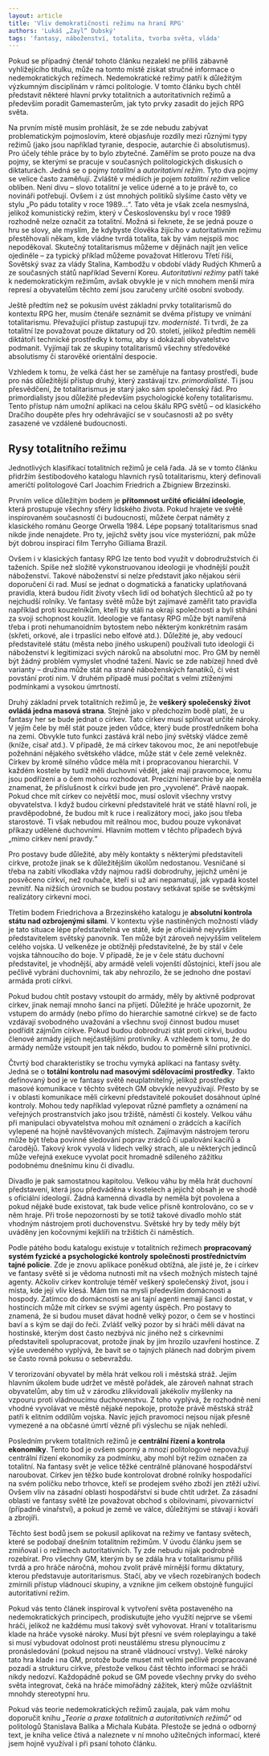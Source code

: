```yaml
---
layout: article
title: 'Vliv demokratičnosti režimu na hraní RPG'
authors: 'Lukáš „Zayl“ Dubský'
tags: 'fantasy, náboženství, totalita, tvorba světa, vláda'
---
```


Pokud se případný čtenář tohoto článku nezalekl ne příliš zábavně vyhlížejícího titulku, může na tomto místě získat stručné informace o nedemokratických režimech. Nedemokratické režimy patří k důležitým výzkumným disciplínám v rámci politologie. V tomto článku bych chtěl představit některé hlavní prvky totalitních a autoritativních režimů a především poradit Gamemasterům, jak tyto prvky zasadit do jejich RPG světa.

Na prvním místě musím prohlásit, že se zde nebudu zabývat problematickým pojmoslovím, které objasňuje rozdíly mezi různými typy režimů (jako jsou například tyranie, despocie, autarchie či absolutismus). Pro účely téhle práce by to bylo zbytečné. Zaměřím se proto pouze na dva pojmy, se kterými se pracuje v současných politologických diskusích o diktaturách. Jedná se o pojmy _totalitní_ a _autoritativní režim_. Tyto dva pojmy se velice často zaměňují. Zvláště v médiích je pojem _totalitní režim_ velice oblíben. Není divu – slovo totalitní je velice úderné a to je právě to, co novináři potřebují. Ovšem i z úst mnohých politiků slyšíme často věty ve stylu „Po pádu totality v roce 1989…“. Tato věta je však zcela nesmyslná, jelikož komunistický režim, který v Československu byl v roce 1989 rozhodně nelze označit za totalitní. Možná si řeknete, že se jedná pouze o hru se slovy, ale myslím, že kdybyste člověka žijícího v autoritativním režimu přestěhovali někam, kde vládne tvrdá totalita, tak by vám nejspíš moc nepoděkoval. Skutečný totalitarismus můžeme v dějinách najít jen velice ojediněle – za typický příklad můžeme považovat Hitlerovu Třetí říši, Sovětský svaz za vlády Stalina, Kambodžu v období vlády Rudých Khmerů a ze současných států například Severní Koreu. _Autoritativní režimy_ patří také k nedemokratickým režimům, avšak obvykle je v nich mnohem menší míra represí a obyvatelům těchto zemí jsou zaručeny určité osobní svobody.

Ještě předtím než se pokusím uvést základní prvky totalitarismů do kontextu RPG her, musím čtenáře seznámit se dvěma přístupy ve vnímání totalitarismu. Převažující přístup zastupují tzv. _modernisté_. Ti tvrdí, že za totalitní lze považovat pouze diktatury od 20\. století, jelikož předtím neměli diktátoři technické prostředky k tomu, aby si dokázali obyvatelstvo podmanit. Vyjímají tak ze skupiny totalitarismů všechny středověké absolutismy či starověké orientální despocie.

Vzhledem k tomu, že velká část her se zaměřuje na fantasy prostředí, bude pro nás důležitější přístup druhý, který zastávají tzv. _primordialisté_. Ti jsou přesvědčení, že totalitarismus je starý jako sám společenský řád. Pro primordialisty jsou důležité především psychologické kořeny totalitarismu. Tento přístup nám umožní aplikaci na celou škálu RPG světů – od klasického Dračího doupěte přes hry odehrávající se v současnosti až po světy zasazené ve vzdálené budoucnosti.

## Rysy totalitního režimu  

Jednotlivých klasifikací totalitních režimů je celá řada. Já se v tomto článku přidržím šestibodového katalogu hlavních rysů totalitarismu, který definovali američtí politologové Carl Joachim Friedrich a Zbigniew Brzezinski.

Prvním velice důležitým bodem je **přítomnost určité oficiální ideologie**, která prostupuje všechny sféry lidského života. Pokud hrajete ve světě inspirovaném současností či budoucností, můžete čerpat náměty z klasického románu George Orwella 1984\. Lépe popsaný totalitarismus snad nikde jinde nenajdete. Pro ty, jejichž světy jsou více mysteriózní, pak může být dobrou inspirací film Terryho Gilliama Brazil.

Ovšem i v klasických fantasy RPG lze tento bod využít v dobrodružstvích či taženích. Spíše než složitě vykonstruovanou ideologii je vhodnější použít náboženství. Takové náboženství si nelze představit jako nějakou sérii doporučení či rad. Musí se jednat o dogmatická a fanaticky uplatňovaná pravidla, která budou řídit životy všech lidí od bohatých šlechticů až po ty nejchudší rolníky. Ve fantasy světě může být zajímavé zaměřit tato pravidla například proti kouzelníkům, kteří by stáli na okraji společnosti a byli stíháni za svoji schopnost kouzlit. Ideologie ve fantasy RPG může být namířená třeba i proti nehumanoidním bytostem nebo některým konkrétním rasám (skřeti, orkové, ale i trpaslíci nebo elfové atd.). Důležité je, aby vedoucí představitelé státu (města nebo jiného uskupení) používali tuto ideologii či náboženství k legitimizaci svých nároků na absolutní moc. Pro GM by neměl být žádný problém vymyslet vhodné tažení. Navíc se zde nabízejí hned dvě varianty – družina může stát na straně náboženských fanatiků, či vést povstání proti nim. V druhém případě musí počítat s velmi ztíženými podmínkami a vysokou úmrtností.  

Druhý základní prvek totalitních režimů je, že **veškerý společenský život ovládá jedna masová strana**. Stejně jako v předchozím bodě platí, že u fantasy her se bude jednat o církev. Tato církev musí splňovat určité nároky. V jejím čele by měl stát pouze jeden vůdce, který bude prostředníkem boha na zemi. Obvykle tuto funkci zastává král nebo jiný světský vládce země (kníže, císař atd.). V případě, že má církev takovou moc, že ani nepotřebuje požehnání nějakého světského vládce, může stát v čele země velekněz. Církev by kromě silného vůdce měla mít i propracovanou hierarchii. V každém kostele by tudíž měli duchovní vědět, jaké mají pravomoce, komu jsou podřízeni a o čem mohou rozhodovat. Precizní hierarchie by ale neměla znamenat, že příslušnost k církvi bude jen pro „vyvolené“. Právě naopak. Pokud chce mít církev co největší moc, musí oslovit všechny vrstvy obyvatelstva. I když budou církevní představitelé hrát ve státě hlavní roli, je pravděpodobné, že budou mít k ruce i realizátory moci, jako jsou třeba starostové. Ti však nebudou mít reálnou moc, budou pouze vykonávat příkazy udělené duchovními. Hlavním mottem v těchto případech bývá „mimo církev není pravdy.“

Pro postavy bude důležité, aby měly kontakty s některými představiteli církve, protože jinak se k důležitějším úkolům nedostanou. Vesničané si třeba na zabití vlkodlaka vždy najmou radši dobrodruhy, jejichž umění je posvěceno církví, než rouhače, kteří si už ani nepamatují, jak vypadá kostel zevnitř. Na nižších úrovních se budou postavy setkávat spíše se světskými realizátory církevní moci.

Třetím bodem Friedrichova a Brzezinského katalogu je **absolutní kontrola státu nad ozbrojenými silami**. V kontextu výše nastíněných možností vlády je tato situace lépe představitelná ve státě, kde je oficiálně nejvyšším představitelem světský panovník. Ten může být zároveň nejvyšším velitelem celého vojska. U velkeněze je obtížněji představitelné, že by stál v čele vojska táhnoucího do boje. V případě, že je v čele státu duchovní představitel, je vhodnější, aby armádě veleli vojenští důstojníci, kteří jsou ale pečlivě vybráni duchovními, tak aby nehrozilo, že se jednoho dne postaví armáda proti církvi.

Pokud budou chtít postavy vstoupit do armády, měly by aktivně podprovat církev, jinak nemají mnoho šancí na přijetí. Důležité je hráče upozornit, že vstupem do armády (nebo přímo do hierarchie samotné církve) se de facto vzdávají svobodného uvažování a všechnu svoji činnost budou muset podřídit zájmům církve. Pokud budou dobrodruzi stát proti církvi, budou členové armády jejich nejčastějšími protivníky. A vzhledem k tomu, že do armády nemůže vstoupit jen tak někdo, budou to poměrně silní protivníci.

Čtvrtý bod charakteristiky se trochu vymyká aplikaci na fantasy světy. Jedná se o **totální kontrolu nad masovými sdělovacími prostředky**. Takto definovaný bod je ve fantasy světě neuplatnitelný, jelikož prostředky masové komunikace v těchto světech GM obvykle nevyužívají. Přesto by se i v oblasti komunikace měli církevní představitelé pokoušet dosáhnout úplné kontroly. Mohou tedy například vylepovat různé pamflety a oznámení na veřejných prostranstvích jako jsou tržiště, náměstí či kostely. Velkou váhu při manipulaci obyvatelstva mohou mít oznámení o zrádcích a kacířích vylepené na hojně navštěvovaných místech. Zajímavým nástrojem teroru může být třeba povinné sledování poprav zrádců či upalování kacířů a čarodějů. Takový krok vyvolá v lidech velký strach, ale u některých jedinců může veřejná exekuce vyvolat pocit hromadně sdíleného zážitku podobnému dnešnímu kinu či divadlu.

Divadlo je pak samostatnou kapitolou. Velkou váhu by měla hrát duchovní představení, která jsou předváděna v kostelech a jejichž obsah je ve shodě s oficiální ideologií. Žádná kamenná divadla by neměla být povolena a pokud nějaké bude existovat, tak bude velice přísně kontrolováno, co se v něm hraje. Při troše nepozornosti by se totiž takové divadlo mohlo stát vhodným nástrojem proti duchovenstvu. Světské hry by tedy měly být uváděny jen kočovnými kejklíři na tržištích či náměstích.

Podle pátého bodu katalogu existuje v totalitních režimech **propracovaný systém fyzické a psychologické kontroly společnosti prostřednictvím tajné policie**. Zde je znovu aplikace poněkud obtížná, ale jisté je, že i církev ve fantasy světě si je vědoma nutnosti mít na všech možných místech tajné agenty. Ačkoliv církev kontroluje téměř veškerý společenský život, jsou i místa, kde její vliv klesá. Mám tím na mysli především domácnosti a hospody. Zatímco do domácností se ani tajní agenti nemají šanci dostat, v hostincích může mít církev se svými agenty úspěch. Pro postavy to znamená, že si budou muset dávat hodně velký pozor, o čem se v hostinci baví a s kým se dají do řeči. Zvlášť velký pozor by si hráči měli dávat na hostinské, kterým dost často nezbývá nic jiného než s církevními představiteli spolupracovat, protože jinak by jim hrozilo uzavření hostince. Z výše uvedeného vyplývá, že bavit se o tajných plánech nad dobrým pivem se často rovná pokusu o sebevraždu.

V terorizování obyvatel by měla hrát velkou roli i městská stráž. Jejím hlavním úkolem bude udržet ve městě pořádek, ale zároveň nahnat strach obyvatelům, aby tím už v zárodku zlikvidovali jakékoliv myšlenky na vzpouru proti vládnoucímu duchovenstvu. Z toho vyplývá, že rozhodně není vhodné vyvolávat ve městě nějaké nepokoje, protože právě městská stráž patří k elitním oddílům vojska. Navíc jejich pravomoci nejsou nijak přesně vymezené a na občasné úmrtí vězně při výslechu se nijak nehledí.

Posledním prvkem totalitních režimů je **centrální řízení a kontrola ekonomiky**. Tento bod je ovšem sporný a mnozí politologové nepovažují centrální řízení ekonomiky za podmínku, aby mohl být režim označen za totalitní. Na fantasy svět je velice těžké centrálně plánované hospodářství naroubovat. Církev jen těžko bude kontrolovat drobné rolníky hospodařící na svém políčku nebo trhovce, kteří se prodejem svého zboží jen ztěží uživí. Ovšem vliv na zásadní oblasti hospodářství si bude chtít udržet. Za zásadní oblasti ve fantasy světě lze považovat obchod s obilovinami, pivovarnictví (případně vinařství), a pokud je země ve válce, důležitými se stávají i kováři a zbrojíři.

Těchto šest bodů jsem se pokusil aplikovat na režimy ve fantasy světech, které se podobají dnešním totalitním režimům. V úvodu článku jsem se zmiňoval i o režimech autoritativních. Ty zde nebudu nijak podrobně rozebírat. Pro všechny GM, kterým by se zdála hra v totalitarismu příliš tvrdá a pro hráče náročná, mohou zvolit právě mírnější formu diktatury, kterou představuje autoritarismus. Stačí, aby ve všech rozebíraných bodech zmírnili přístup vládnoucí skupiny, a vznikne jim celkem obstojně fungující autoritativní režim.

Pokud vás tento článek inspiroval k vytvoření světa postaveného na nedemokratických principech, prodiskutujte jeho využití nejprve se všemi hráči, jelikož ne každému musí takový svět vyhovovat. Hraní v totalitarismu klade na hráče vysoké nároky. Musí být přesní ve svém roleplayingu a také si musí vybudovat odolnost proti neustálému stresu plynoucímu z pronásledování (pokud nejsou na straně vládnoucí vrstvy). Velké nároky tato hra klade i na GM, protože bude muset mít velmi pečlivě propracované pozadí a strukturu církve, přestože velkou část těchto informací se hráči nikdy nedozví. Každopádně pokud se GM povede všechny prvky do svého světa integrovat, čeká na hráče mimořádný zážitek, který může ozvláštnit mnohdy stereotypní hru.

Pokud vás teorie nedemokratických režimů zaujala, pak vám mohu doporučit knihu _„Teorie a praxe totalitních a autoritativních režimů“_ od politologů Stanislava Balíka a Michala Kubáta. Přestože se jedná o odborný text, je kniha velice čtivá a naleznete v ní mnoho užitečných informací, které jsem hojně využíval i při psaní tohoto článku.

